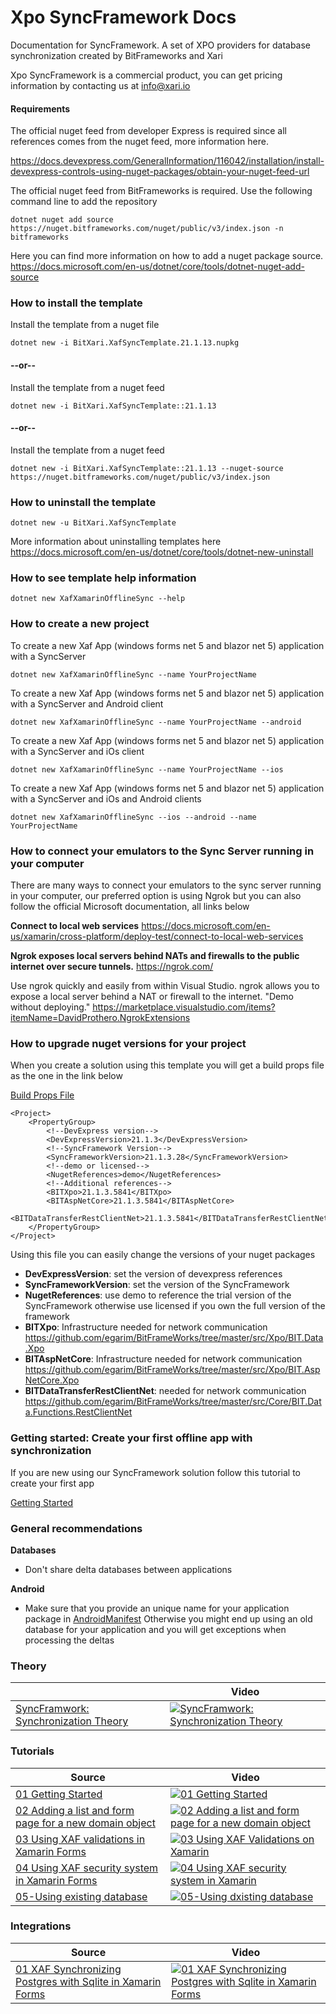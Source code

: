 # Xpo SyncFramework Docs
Documentation for SyncFramework. A set of XPO providers for database synchronization created by BitFrameworks and Xari

Xpo SyncFramework is a commercial product, you can get pricing information by contacting us at info@xari.io

#### Requirements

The official nuget feed from developer Express is required since all references comes from the nuget feed, more information here.

https://docs.devexpress.com/GeneralInformation/116042/installation/install-devexpress-controls-using-nuget-packages/obtain-your-nuget-feed-url

The official nuget feed from BitFrameworks is required. Use the following command line to add the repository
```<language>
dotnet nuget add source https://nuget.bitframeworks.com/nuget/public/v3/index.json -n bitframeworks
```

Here you can find more information on how to add a nuget package source.
https://docs.microsoft.com/en-us/dotnet/core/tools/dotnet-nuget-add-source


### How to install the template

Install the template from a nuget file
```<language>
dotnet new -i BitXari.XafSyncTemplate.21.1.13.nupkg
```
#### --or--

Install the template from a nuget feed
```<language>
dotnet new -i BitXari.XafSyncTemplate::21.1.13
```

#### --or--

Install the template from a nuget feed
```<language>
dotnet new -i BitXari.XafSyncTemplate::21.1.13 --nuget-source https://nuget.bitframeworks.com/nuget/public/v3/index.json
```

### How to uninstall the template


```<language>
dotnet new -u BitXari.XafSyncTemplate
```

More information about uninstalling templates here https://docs.microsoft.com/en-us/dotnet/core/tools/dotnet-new-uninstall

### How to see template help information

```<language>
dotnet new XafXamarinOfflineSync --help
```

### How to create a new project
To create a new Xaf App (windows forms net 5 and blazor net 5) application with a SyncServer

```<language>
dotnet new XafXamarinOfflineSync --name YourProjectName
```
To create a new Xaf App (windows forms net 5 and blazor net 5) application with a SyncServer and Android client

```<language>
dotnet new XafXamarinOfflineSync --name YourProjectName --android
```

To create a new Xaf App (windows forms net 5 and blazor net 5) application with a SyncServer and iOs client

```<language>
dotnet new XafXamarinOfflineSync --name YourProjectName --ios
```

To create a new Xaf App (windows forms net 5 and blazor net 5) application with a SyncServer and iOs and Android clients

```<language>
dotnet new XafXamarinOfflineSync --ios --android --name YourProjectName
```

### How to connect your emulators to the Sync Server running in your computer

There are many ways to connect your emulators to the sync server running in your computer, our preferred option is using Ngrok
but you can also follow the official Microsoft documentation, all links below

**Connect to local web services**
https://docs.microsoft.com/en-us/xamarin/cross-platform/deploy-test/connect-to-local-web-services

**Ngrok exposes local servers behind NATs and firewalls to the public internet over secure tunnels.**
https://ngrok.com/

Use ngrok quickly and easily from within Visual Studio. ngrok allows you to expose a local server behind a NAT or firewall to the internet. "Demo without deploying."
https://marketplace.visualstudio.com/items?itemName=DavidProthero.NgrokExtensions

### How to upgrade nuget versions for your project

When you create a solution using this template you will get a build props file as the one in the link below

[Build Props File](DemoApp/Directory.Build.props)


```<language>
<Project>
	<PropertyGroup>
		<!--DevExpress version-->
		<DevExpressVersion>21.1.3</DevExpressVersion>
		<!--SyncFramework Version-->
		<SyncFrameworkVersion>21.1.3.28</SyncFrameworkVersion>
		<!--demo or licensed-->
		<NugetReferences>demo</NugetReferences>
		<!--Additional references-->
		<BITXpo>21.1.3.5841</BITXpo>
		<BITAspNetCore>21.1.3.5841</BITAspNetCore>
		<BITDataTransferRestClientNet>21.1.3.5841</BITDataTransferRestClientNet>
	</PropertyGroup>
</Project>

```
Using this file you can easily change the versions of your nuget packages

- **DevExpressVersion**: set the version of devexpress references
- **SyncFrameworkVersion**: set the version of the SyncFramework
- **NugetReferences**: use demo to reference the trial version of the SyncFramework otherwise use licensed if you own the full version of the framework
- **BITXpo**: Infrastructure needed for network communication https://github.com/egarim/BitFrameWorks/tree/master/src/Xpo/BIT.Data.Xpo
- **BITAspNetCore**: Infrastructure needed for network communication https://github.com/egarim/BitFrameWorks/tree/master/src/Xpo/BIT.AspNetCore.Xpo
- **BITDataTransferRestClientNet**:  needed for network communication https://github.com/egarim/BitFrameWorks/tree/master/src/Core/BIT.Data.Functions.RestClientNet

### Getting started: Create your first offline app with synchronization

If you are new using our SyncFramework solution follow this tutorial to create your first app

[Getting Started](Docs/GettingStarted.md) 

### General recommendations

**Databases**
- Don't share delta databases between applications

**Android**
- Make sure that you provide an unique name for your application package in [AndroidManifest](/DemoApp/DemoApp.Mobile.Android/Properties/AndroidManifest.xml) Otherwise you might end up using an old database for your application and you will get exceptions when processing the deltas



### Theory
|   | Video |
| ------------- | ------------- |
| [SyncFramwork: Synchronization Theory](Docs/XpoOfflineDataSync.pptx)  | [![SyncFramwork: Synchronization Theory](https://img.youtube.com/vi/XVzyXJ43asQ/0.jpg)](https://www.youtube.com/watch?v=XVzyXJ43asQ)  |


### Tutorials

| Source  | Video |
| ------------- | ------------- |
| [01 Getting Started](Tutorials/01-GettingStarted/README.md)  | [![01 Getting Started](https://img.youtube.com/vi/_Af-iDnKVSU/0.jpg)](https://www.youtube.com/watch?v=_Af-iDnKVSU)  |
| [02 Adding a list and form page for a new domain object](Tutorials/02-Adding-a-list-and-form-page-for-a-new-DomainObject/README.md)  | [![02 Adding a list and form page for a new domain object](https://img.youtube.com/vi/OollP2p5eyM/0.jpg)](https://www.youtube.com/watch?v=OollP2p5eyM)  |
| [03 Using XAF validations in Xamarin Forms](Tutorials/03-Using-XAF-Validations-on-Xamarin/README.md)  | [![03 Using XAF Validations on Xamarin](https://img.youtube.com/vi/6XE3lC0qzLU/0.jpg)](https://www.youtube.com/watch?v=6XE3lC0qzLU)  |
| [04 Using XAF security system in Xamarin Forms](Tutorials/04-Using-XAF-SecuritySystem-in-Xamarin/README.md)  | [![04 Using XAF security system in Xamarin](https://img.youtube.com/vi/mtgj0rcIfEc/0.jpg)](https://www.youtube.com/watch?v=mtgj0rcIfEc)  |
| [05-Using existing database](Tutorials/05-Using-Existing-Database/README.md)  | [![05-Using dxisting database](https://img.youtube.com/vi/mtgj0rcIfEc/0.jpg)](https://www.youtube.com/watch?v=mtgj0rcIfEc)  |

### Integrations
| Source  | Video |
| ------------- | ------------- |
| [01 XAF Synchronizing Postgres with Sqlite in Xamarin Forms](Integrations/01-XAF-Synchronizing-Postgres-with-Sqlite-in-XamarinForms/README.md)  | [![01 XAF Synchronizing Postgres with Sqlite in Xamarin Forms](https://img.youtube.com/vi/KJIQBramrGs/0.jpg)](https://www.youtube.com/watch?v=KJIQBramrGs)  |